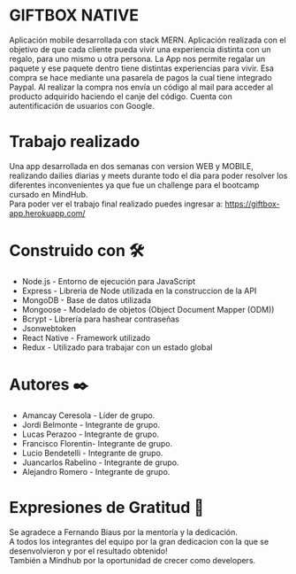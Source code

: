 # GIFTBOX NATIVE
Aplicación mobile desarrollada con stack MERN. Aplicación realizada con el objetivo de que cada cliente pueda vivir una experiencia distinta con un regalo, para uno mismo u otra persona. La App nos permite regalar un paquete y ese paquete dentro tiene distintas experiencias para vivir. Esa compra se hace mediante una pasarela de pagos la cual tiene integrado Paypal. Al realizar la compra nos envía un código al mail para acceder al producto adquirido haciendo el canje del código. Cuenta con autentificación de usuarios con Google.

# Trabajo realizado
Una app desarrollada en dos semanas con version WEB y MOBILE, realizando dailies diarias y meets durante todo el dia para poder resolver los diferentes inconvenientes ya que fue un challenge para el bootcamp cursado en MindHub.
<br/>Para poder ver el trabajo final realizado puedes ingresar a: https://giftbox-app.herokuapp.com/
# Construido con 🛠️
- Node.js - Entorno de ejecución para JavaScript
- Express - Libreria de Node utilizada en la construccion de la API
- MongoDB - Base de datos utilizada
- Mongoose - Modelado de objetos (Object Document Mapper (ODM))
- Bcrypt - Librería para hashear contraseñas
- Jsonwebtoken
- React Native - Framework utilizado
- Redux - Utilizado para trabajar con un estado global

# Autores ✒️
- Amancay Ceresola - Líder de grupo.
- Jordi Belmonte - Integrante de grupo.
- Lucas Perazoo - Integrante de grupo.
- Francisco Florentin- Integrante de grupo.
- Lucio Bendetelli - Integrante de grupo.
- Juancarlos Rabelino - Integrante de grupo.
- Alejandro Romero - Integrante de grupo.

# Expresiones de Gratitud 🎁
Se agradece a Fernando Biaus por la mentoría y la dedicación. <br/>
A todos los integrantes del equipo por la gran dedicacion con la que se desenvolvieron y por el resultado obtenido! <br/>
También a Mindhub por la oportunidad de crecer como developers.
